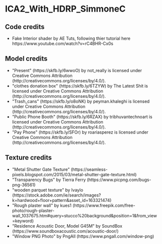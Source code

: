 # ICA2_With_HDRP_SimmoneC
 
<h2>Code credits</h2>

<ul>

<li>Fake Interior shader by AE Tuts, following thier tutorial here https://www.youtube.com/watch?v=rC4BHR-Cx0s </li>

</ul>


<h2>Model credits</h2>

<ul>

<li>"Present" (https://skfb.ly/6wwoO) by not_really is licensed under Creative Commons Attribution (http://creativecommons.org/licenses/by/4.0/).</li>
<li>"clothes donation box" (https://skfb.ly/6TZYW) by The Latest Shit is licensed under Creative Commons Attribution (http://creativecommons.org/licenses/by/4.0/).</li>
<li>"Trash_cans" (https://skfb.ly/o8oNK) by peyman.khaleghi is licensed under Creative Commons Attribution (http://creativecommons.org/licenses/by/4.0/).</li>
<li>"Public Phone Booth" (https://skfb.ly/6RZAX) by tribhuvantechnoart is licensed under Creative Commons Attribution (http://creativecommons.org/licenses/by/4.0/).</li>
<li>"Pay Phone" (https://skfb.ly/SFOr) by roariasperez is licensed under Creative Commons Attribution (http://creativecommons.org/licenses/by/4.0/).</li>

</ul>


<h2>Texture credits</h2>

<ul>

<li>"Metal Shutter Gate Texture" (https://seamless-pixels.blogspot.com/2015/03/metal-shutter-gate-texture.html) </li>
<li>"Transparency Bugs" by Tierra Ferry (https://www.picpng.com/bugs-png-36561)</li>
<li>"wooden parquet texture" by Ivaylo (https://stock.adobe.com/ie/search/images?k=hardwood+floor+pattern&asset_id=163321474)</li>
<li>"Rough plaster wall" by kues1 (https://www.freepik.com/free-photo/rough-plaster-wall_1037675.htm#query=stucco%20background&position=1&from_view=keyword)</li>
<li>"Residence Acoustic Door, Model G45M" by SoundBox (https://www.soundboxacoustic.com/acoustic-door/)</li>
<li>"Window PNG Photo" by PngAll (https://www.pngall.com/window-png)</li>


</ul>

